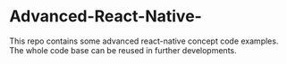 # Advanced-React-Native-
This repo contains some advanced react-native concept code examples. The whole code base can be reused in further developments.
